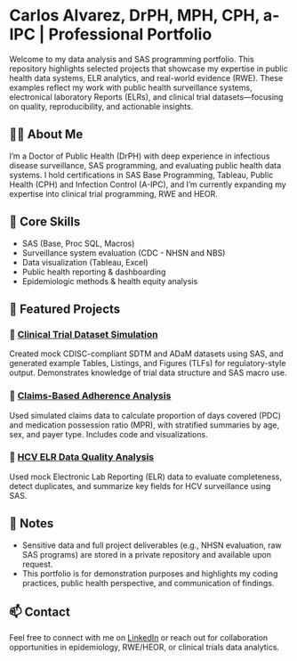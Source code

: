 # Carlos Alvarez, DrPH, MPH, CPH, a-IPC | Professional Portfolio

Welcome to my data analysis and SAS programming portfolio. This repository highlights selected projects that showcase my expertise in public health data systems, ELR analytics, and real-world evidence (RWE). These examples reflect my work with public health surveillance systems, electronical laboratory Reports (ELRs), and clinical trial datasets—focusing on quality, reproducibility, and actionable insights.

## 👨‍🔬 About Me

I’m a Doctor of Public Health (DrPH) with deep experience in infectious disease surveillance, SAS programming, and evaluating public health data systems. I hold certifications in SAS Base Programming, Tableau, Public Health (CPH) and Infection Control (A-IPC), and I’m currently expanding my expertise into clinical trial programming, RWE and HEOR.

## 🧰 Core Skills

- SAS (Base, Proc SQL, Macros)
- Surveillance system evaluation (CDC - NHSN and NBS)
- Data visualization (Tableau, Excel)
- Public health reporting & dashboarding
- Epidemiologic methods & health equity analysis

## 📁 Featured Projects

### 🔬 [Clinical Trial Dataset Simulation](./ClinicalTrialProject)
Created mock CDISC-compliant SDTM and ADaM datasets using SAS, and generated example Tables, Listings, and Figures (TLFs) for regulatory-style output. Demonstrates knowledge of trial data structure and SAS macro use.

### 💊 [Claims-Based Adherence Analysis](./ClaimsAnalysis)
Used simulated claims data to calculate proportion of days covered (PDC) and medication possession ratio (MPR), with stratified summaries by age, sex, and payer type. Includes code and visualizations.

### 🧪 [HCV ELR Data Quality Analysis](./HCV_ELR_Project)  
Used mock Electronic Lab Reporting (ELR) data to evaluate completeness, detect duplicates, and summarize key fields for HCV surveillance using SAS.

## 📎 Notes

- Sensitive data and full project deliverables (e.g., NHSN evaluation, raw SAS programs) are stored in a private repository and available upon request.
- This portfolio is for demonstration purposes and highlights my coding practices, public health perspective, and communication of findings.

## 📫 Contact

Feel free to connect with me on [LinkedIn](https://www.linkedin.com/cralvarezhdz) or reach out for collaboration opportunities in epidemiology, RWE/HEOR, or clinical trials data analytics.
